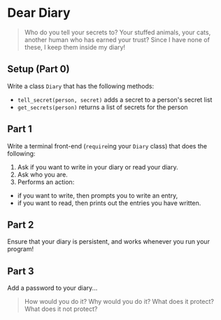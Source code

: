 # Dear Diary

> Who do you tell your secrets to? Your stuffed animals, your cats, another
> human who has earned your trust? Since I have none of these, I keep them
> inside my diary!

## Setup (Part 0)

Write a class `Diary` that has the following methods:

- `tell_secret(person, secret)` adds a secret to a person's secret list
- `get_secrets(person)` returns a list of secrets for the person

## Part 1

Write a terminal front-end (`require`ing your `Diary` class) that does the
following:

1. Ask if you want to write in your diary or read your diary.
1. Ask who you are.
1. Performs an action:
  - if you want to write, then prompts you to write an entry,
  - if you want to read, then prints out the entries you have written.

## Part 2

Ensure that your diary is persistent, and works whenever you run your program!

## Part 3

Add a password to your diary...

> How would you do it? Why would you do it? What does it protect? What does it
> not protect?
